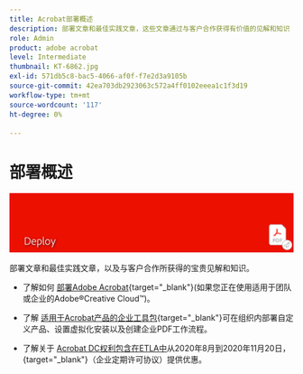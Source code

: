 ```yaml
---
title: Acrobat部署概述
description: 部署文章和最佳实践文章，这些文章通过与客户合作获得有价值的见解和知识
role: Admin
product: adobe acrobat
level: Intermediate
thumbnail: KT-6862.jpg
exl-id: 571db5c8-bac5-4066-af0f-f7e2d3a9105b
source-git-commit: 42ea703db2923063c572a4ff0102eeea1c1f3d19
workflow-type: tm+mt
source-wordcount: '117'
ht-degree: 0%

---
```


# 部署概述

![Acrobat部署映像](../assets/Hero-Deploy.png)

部署文章和最佳实践文章，以及与客户合作所获得的宝贵见解和知识。

* 了解如何 [部署Adobe Acrobat](https://helpx.adobe.com/enterprise/using/deploying-acrobat.html){target=&quot;_blank&quot;}(如果您正在使用适用于团队或企业的Adobe®Creative Cloud™)。

* 了解 [适用于Acrobat产品的企业工具包](https://www.adobe.com/devnet-docs/acrobatetk/index.html){target=&quot;_blank&quot;}可在组织内部署自定义产品、设置虚拟化安装以及创建企业PDF工作流程。

* 了解关于 [Acrobat DC权利包含在ETLA中](signentitlementchanges.md)从2020年8月到2020年11月20日，{target=&quot;_blank&quot;}（企业定期许可协议）提供优惠。
